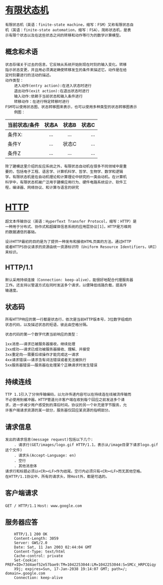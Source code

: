 # [有限状态机](https://zh.wikipedia.org/wiki/%E6%9C%89%E9%99%90%E7%8A%B6%E6%80%81%E6%9C%BA)
    有限状态机（英语：finite-state machine，缩写：FSM）又称有限状态自
    机（英语：finite-state automation，缩写：FSA），简称状态机，是表
    示有限个状态以及在这些状态之间的转移和动作等行为的数学计算模型。
## 概念和术语
    状态存储关于过去的信息，它反映从系统开始到现在时刻的输入变化。转移
    指示状态变更，并且用必须满足确使转移发生的条件来描述它。动作是在给
    定时刻要进行的活动的描述。
    动作类型：
        进入动作(entry action):在进入状态时进行
        退出动作(exit action):在退出状态时进行
        输入动作:依赖于当前状态和输入条件进行
        转移动作：在进行特定转移时进行
    FSM可以使用状态图、状态转移图来表示，也可以使用多种类型的状态转移图表示
        例图：          
当前状态/条件| 状态A | 状态B | 状态C 
--| :--: | :--: | --:  
条件X:| ...| ... | ...  
条件Y| ... | 状态C | ...    
条件Z| ... | ... | ...  
    除了建模这里介绍的反应系统之外，有限状态自动机在很多不同领域中是重
    要的，包括电子工程、语言学、计算机科学、哲学、生物学、数学和逻辑
    学。有限状态机是在自动机理论和计算理论中研究的一类自动机。在计算机
    科学中，有限状态机被广泛用于建模应用行为、硬件电路系统设计、软件工
    程，编译器、网络协议、和计算与语言的研究

# [HTTP](https://zh.wikipedia.org/wiki/%E8%B6%85%E6%96%87%E6%9C%AC%E4%BC%A0%E8%BE%93%E5%8D%8F%E8%AE%AE)     


    超文本传输协议（英语：HyperText Transfer Protocol，缩写：HTTP）是
    一种用于分布式、协作式和超媒体信息系统的应用层协议[1]。HTTP是万维网
    的数据通信的基础。

    设计HTTP最初的目的是为了提供一种发布和接收HTML页面的方法。通过HTTP
    或者HTTPS协议请求的资源由统一资源标识符（Uniform Resource Identifiers，URI）来标识。
## HTTP/1.1
    默认采用持续连接（Connection: keep-alive），能很好地配合代理服务器
    工作。还支持以管道方式在同时发送多个请求，以便降低线路负载，提高传
    输速度。

## 状态码
    所有HTTP响应的第一行都是状态行，依次是当前HTTP版本号，3位数字组成的
    状态代码，以及描述状态的短语，彼此由空格分隔。

    状态代码的第一个数字代表当前响应的类型：

    1xx消息——请求已被服务器接收，继续处理
    2xx成功——请求已成功被服务器接收、理解、并接受
    3xx重定向——需要后续操作才能完成这一请求
    4xx请求错误——请求含有词法错误或者无法被执行
    5xx服务器错误——服务器在处理某个正确请求时发生错误
## 持续连线
    TTP 1.1引入了分块传输编码，以允许传递内容可以在持续连在线被流传输而
    不必使用到缓冲器。HTTP管道允许客户端在收到每个回应之前发送多个请
    求，进一步减少用户感受到的滞后时间。协议的另一个补充是字节服务，允
    许客户端请求资源的某一部分，服务器仅回应某资源的指明部分。
## 请求信息
    发出的请求信息(message request)包括以下几个:
        . 请求行(GET/images/logo.gif HTTP/1.1，表示从/image目录下请求logo.gif这个文件)
        . 请求头(Accept-Language: en)
        . 空行
        . 其他消息体
    请求行和标题必须以<CR><LF>作为结尾。空行内必须只有<CR><LF>而无其他空格。
    在HTTP/1.1协议中，所有的请求头，除Host外，都是可选的。
## 客户端请求
`GET / HTTP/1.1`
`Host: www.google.com`
## 服务器应答
```
    HTTP/1.1 200 OK
    Content-Length: 3059
    Server: GWS/2.0
    Date: Sat, 11 Jan 2003 02:44:04 GMT
    Content-Type: text/html
    Cache-control: private
    Set-Cookie: PREF=ID=73d4aef52e57bae9:TM=1042253044:LM=1042253044:S=SMCc_HRPCQiqy
    X9j; expires=Sun, 17-Jan-2038 19:14:07 GMT; path=/; domain=.google.com
    Connection: keep-alive
```
